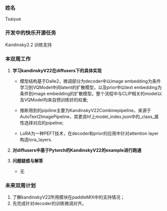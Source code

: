 ### 姓名

Tsaiyue

### 开发中的快乐开源任务

Kandinsky2.2 训练支持

### 本双周工作

1. **学习kandinskyV22在diffusers下的具体实现**
   
   - 模型结构基于Dalle2，微调部分为decoder中以image embedding为条件学习到VQModel中间latent的扩散模型，以及prior中以text embedding为条件到image embedding的扩散模型。整个流程中与CLIP相关的model以及VQModel均来自预训练好的权重;
   
   - 推断用到的pipiline主要为KandinskyV22Combinepipeline，来源于AutoText2ImagePipeline，其更具hf上model_index.json中的_class_属性选择对应的pipeline;
   
   - LoRA为一种PEFT技术，在decoder和prior的应用中针对attention layer构造lora_layers.

2. **对diffusers中基于Pytorch的KandinskyV22的example进行跑通**

3. **问题疑惑与解答**
   
   - 无

### 未来双周计划

1. 了解kandinskyV22所用模块在paddleMIX中的支持情况；
2. 先完成针对decoder的训练微调对齐。
